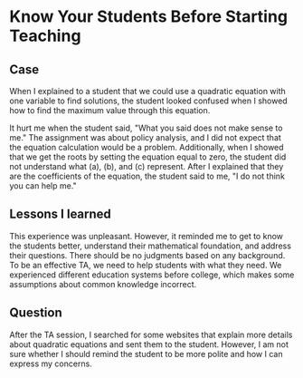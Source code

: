 # **Know Your Students Before Starting Teaching**

## **Case**

When I explained to a student that we could use a quadratic equation with one variable to find solutions, the student looked confused when I showed how to find the maximum value through this equation.

It hurt me when the student said, "What you said does not make sense to me." The assignment was about policy analysis, and I did not expect that the equation calculation would be a problem. Additionally, when I showed that we get the roots by setting the equation equal to zero, the student did not understand what \(a\), \(b\), and \(c\) represent. After I explained that they are the coefficients of the equation, the student said to me, "I do not think you can help me."

## **Lessons I learned**

This experience was unpleasant. However, it reminded me to get to know the students better, understand their mathematical foundation, and address their questions. There should be no judgments based on any background. To be an effective TA, we need to help students with what they need. We experienced different education systems before college, which makes some assumptions about common knowledge incorrect.

## **Question**

After the TA session, I searched for some websites that explain more details about quadratic equations and sent them to the student. However, I am not sure whether I should remind the student to be more polite and how I can express my concerns.
